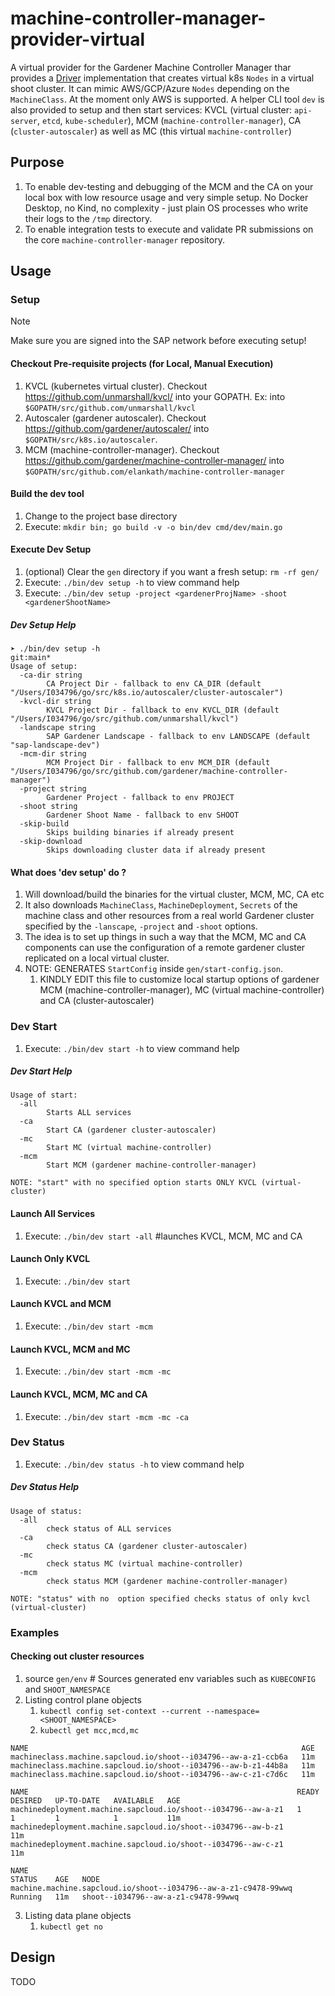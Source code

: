 # machine-controller-manager-provider-virtual

A virtual provider for the Gardener Machine Controller Manager thar provides a [Driver](https://github.com/gardener/machine-controller-manager/blob/f73366907e5c7a6c7b6fe2dad846ad6b646986db/pkg/util/provider/driver/driver.go#L17) implementation that creates virtual k8s `Nodes` in a virtual shoot cluster. It can mimic AWS/GCP/Azure `Nodes` depending on the `MachineClass`. At the moment only AWS is supported. A helper CLI tool `dev` is also provided to setup and then start services: KVCL (virtual cluster: `api-server`, `etcd`, `kube-scheduler`), MCM (`machine-controller-manager`), CA (`cluster-autoscaler`) as well as MC (this virtual `machine-controller`)

## Purpose

1. To enable dev-testing and debugging of the MCM and the CA on your local box with low resource usage and very simple setup. No Docker Desktop, no Kind, no complexity - just plain OS processes who write their logs to the `/tmp` directory.
2. To enable integration tests to execute and validate PR submissions on the core `machine-controller-manager` repository.


## Usage


###  Setup

> [!NOTE]
> Make sure you are signed into the SAP network before executing setup!


#### Checkout Pre-requisite projects (for Local, Manual Execution)

1. KVCL (kubernetes virtual cluster). Checkout https://github.com/unmarshall/kvcl/ into your GOPATH. Ex: into `$GOPATH/src/github.com/unmarshall/kvcl`
1. Autoscaler (gardener autoscaler). Checkout https://github.com/gardener/autoscaler/ into `$GOPATH/src/k8s.io/autoscaler`.
1. MCM (machine-controller-manager). Checkout https://github.com/gardener/machine-controller-manager/ into `$GOPATH/src/github.com/elankath/machine-controller-manager`

#### Build the dev tool

1. Change to the project base directory
1. Execute: `mkdir bin; go build -v -o bin/dev cmd/dev/main.go`

#### Execute Dev Setup
1. (optional) Clear the `gen` directory if you want a fresh setup: `rm -rf gen/`
1. Execute: `./bin/dev setup -h` to view command help
1. Execute: `./bin/dev setup -project <gardenerProjName> -shoot <gardenerShootName>`


##### Dev Setup Help
```shell
➤ ./bin/dev setup -h                                                                                                                 git:main*
Usage of setup:
  -ca-dir string
    	CA Project Dir - fallback to env CA_DIR (default "/Users/I034796/go/src/k8s.io/autoscaler/cluster-autoscaler")
  -kvcl-dir string
    	KVCL Project Dir - fallback to env KVCL_DIR (default "/Users/I034796/go/src/github.com/unmarshall/kvcl")
  -landscape string
    	SAP Gardener Landscape - fallback to env LANDSCAPE (default "sap-landscape-dev")
  -mcm-dir string
    	MCM Project Dir - fallback to env MCM_DIR (default "/Users/I034796/go/src/github.com/gardener/machine-controller-manager")
  -project string
    	Gardener Project - fallback to env PROJECT
  -shoot string
    	Gardener Shoot Name - fallback to env SHOOT
  -skip-build
    	Skips building binaries if already present
  -skip-download
        Skips downloading cluster data if already present
```


#### What does 'dev setup' do ?
1. Will download/build the binaries for the virtual cluster, MCM, MC, CA  etc
1. It also downloads `MachineClass`, `MachineDeployment`, `Secrets` of the machine class and other resources from a real world Gardener cluster specified by the `-lanscape`, `-project` and `-shoot` options.
1. The idea is to set up things in such a way that the MCM, MC and CA components can use the configuration of a remote gardener cluster replicated on a local virtual cluster.
1. NOTE: GENERATES `StartConfig` inside `gen/start-config.json`. 
   1. KINDLY EDIT this file to customize local startup options of gardener MCM (machine-controller-manager), MC (virtual machine-controller) and CA (cluster-autoscaler)

### Dev Start

1. Execute: `./bin/dev start -h` to view command help
 
##### Dev Start Help

```shell
Usage of start:
  -all
    	Starts ALL services
  -ca
    	Start CA (gardener cluster-autoscaler)
  -mc
    	Start MC (virtual machine-controller)
  -mcm
    	Start MCM (gardener machine-controller-manager)

NOTE: "start" with no specified option starts ONLY KVCL (virtual-cluster)
```

#### Launch All Services

1. Execute: `./bin/dev start -all` #launches KVCL, MCM, MC and CA

#### Launch Only KVCL
1. Execute: `./bin/dev start` 

#### Launch KVCL and MCM
1. Execute: `./bin/dev start -mcm` 

#### Launch KVCL, MCM and MC
1. Execute: `./bin/dev start -mcm -mc`

#### Launch KVCL, MCM,  MC and CA 
1. Execute: `./bin/dev start -mcm -mc -ca`


### Dev Status
1. Execute: `./bin/dev status -h` to view command help

##### Dev Status Help

```shell
Usage of status:
  -all
    	check status of ALL services
  -ca
    	check status CA (gardener cluster-autoscaler)
  -mc
    	check status MC (virtual machine-controller)
  -mcm
    	check status MCM (gardener machine-controller-manager)

NOTE: "status" with no  option specified checks status of only kvcl (virtual-cluster)
```

### Examples

#### Checking out cluster resources

1. source `gen/env` # Sources generated env variables such as `KUBECONFIG` and `SHOOT_NAMESPACE`
1. Listing control plane objects
   1. `kubectl config set-context --current --namespace=<SHOOT_NAMESPACE>`
   2. `kubectl get mcc,mcd,mc`

```shell
NAME                                                             AGE
machineclass.machine.sapcloud.io/shoot--i034796--aw-a-z1-ccb6a   11m
machineclass.machine.sapcloud.io/shoot--i034796--aw-b-z1-44b8a   11m
machineclass.machine.sapcloud.io/shoot--i034796--aw-c-z1-c7d6c   11m

NAME                                                            READY   DESIRED   UP-TO-DATE   AVAILABLE   AGE
machinedeployment.machine.sapcloud.io/shoot--i034796--aw-a-z1   1       1         1            1           11m
machinedeployment.machine.sapcloud.io/shoot--i034796--aw-b-z1                                              11m
machinedeployment.machine.sapcloud.io/shoot--i034796--aw-c-z1                                              11m

NAME                                                              STATUS    AGE   NODE
machine.machine.sapcloud.io/shoot--i034796--aw-a-z1-c9478-99wwq   Running   11m   shoot--i034796--aw-a-z1-c9478-99wwq
```

3. Listing data plane objects
   1. `kubectl get no`

## Design

TODO
